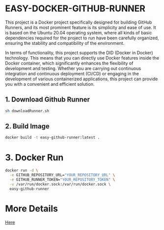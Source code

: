 # EASY-DOCKER-GITHUB-RUNNER

This project is a Docker project specifically designed for building GitHub Runners, and its most prominent feature is its simplicity and ease of use. It is based on the Ubuntu 20.04 operating system, where all kinds of basic dependencies required for the project to run have been carefully organized, ensuring the stability and compatibility of the environment.

In terms of functionality, this project supports the DID (Docker in Docker) technology. This means that you can directly use Docker features inside the Docker container, which significantly enhances the flexibility of development and testing. Whether you are carrying out continuous integration and continuous deployment (CI/CD) or engaging in the development of various containerized applications, this project can provide you with a convenient and efficient solution.

## 1. Download Github Runner

```sh
sh downloadRunner.sh
```

## 2. Build Image

```sh
docker build -t easy-github-runner:latest .
```

# 3. Docker Run

```sh
docker run -d \
  -e GITHUB_REPOSITORY_URL="YOUR_REPOSITORY_URL" \
  -e GITHUB_RUNNER_TOKEN="YOUR_REPOSITORY_TOKEN" \
  -v /var/run/docker.sock:/var/run/docker.sock \
  easy-github-runner
```

# More Details

[Here](https://wwhdsone.github.io/2025/02/27/Github-Runner%E5%BF%AB%E9%80%9F%E5%85%A5%E9%97%A8/)



